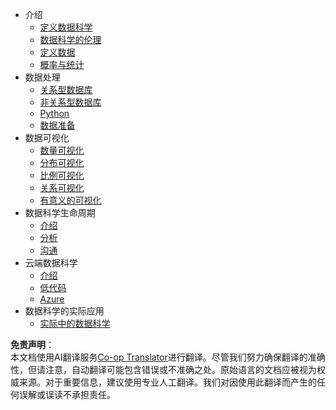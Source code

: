 <!--
CO_OP_TRANSLATOR_METADATA:
{
  "original_hash": "3767555b3cc28a2865c79202f4374204",
  "translation_date": "2025-08-24T12:19:31+00:00",
  "source_file": "docs/_sidebar.md",
  "language_code": "zh"
}
-->
- 介绍
  - [定义数据科学](../1-Introduction/01-defining-data-science/README.md)
  - [数据科学的伦理](../1-Introduction/02-ethics/README.md)
  - [定义数据](../1-Introduction/03-defining-data/README.md)
  - [概率与统计](../1-Introduction/04-stats-and-probability/README.md)
- 数据处理
  - [关系型数据库](../2-Working-With-Data/05-relational-databases/README.md)
  - [非关系型数据库](../2-Working-With-Data/06-non-relational/README.md)
  - [Python](../2-Working-With-Data/07-python/README.md)
  - [数据准备](../2-Working-With-Data/08-data-preparation/README.md)
- 数据可视化
  - [数量可视化](../3-Data-Visualization/09-visualization-quantities/README.md)
  - [分布可视化](../3-Data-Visualization/10-visualization-distributions/README.md)
  - [比例可视化](../3-Data-Visualization/11-visualization-proportions/README.md)
  - [关系可视化](../3-Data-Visualization/12-visualization-relationships/README.md)
  - [有意义的可视化](../3-Data-Visualization/13-meaningful-visualizations/README.md)
- 数据科学生命周期
  - [介绍](../4-Data-Science-Lifecycle/14-Introduction/README.md)
  - [分析](../4-Data-Science-Lifecycle/15-analyzing/README.md)
  - [沟通](../4-Data-Science-Lifecycle/16-communication/README.md)
- 云端数据科学
  - [介绍](../5-Data-Science-In-Cloud/17-Introduction/README.md)
  - [低代码](../5-Data-Science-In-Cloud/18-Low-Code/README.md)
  - [Azure](../5-Data-Science-In-Cloud/19-Azure/README.md)
- 数据科学的实际应用
  - [实际中的数据科学](../6-Data-Science-In-Wild/README.md)

**免责声明**：  
本文档使用AI翻译服务[Co-op Translator](https://github.com/Azure/co-op-translator)进行翻译。尽管我们努力确保翻译的准确性，但请注意，自动翻译可能包含错误或不准确之处。原始语言的文档应被视为权威来源。对于重要信息，建议使用专业人工翻译。我们对因使用此翻译而产生的任何误解或误读不承担责任。